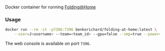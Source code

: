 Docker container for running [Folding@Home](http://folding.stanford.edu/)

### Usage
```bash
docker run --rm -it -p7396:7396 benkorichard/folding-at-home:latest \
    --user=J<username> --team=<team_id> --gpu=false --smp=true --power=full
```

The web console is available on port `7396`.
